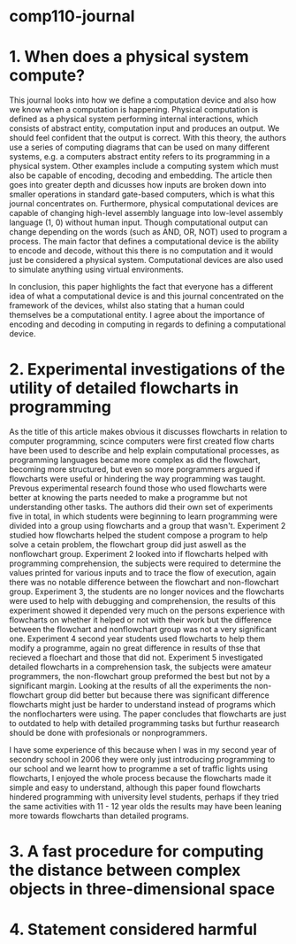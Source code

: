 # comp110-journal
# 1. When does a physical system compute?

This journal looks into how we define a computation device and also how we know when a computation is happening. Physical computation is defined as a physical system performing internal interactions, which consists of abstract entity, computation input and produces an output. We should feel confident that the output is correct. With this theory, the authors use a series of computing diagrams that can be used on many different systems, e.g. a computers abstract entity refers to its programming in a physical system. Other examples include a computing system which must also be capable of encoding, decoding and embedding. The article then goes into greater depth and dicusses how inputs are broken down into smaller operations in standard gate-based computers, which is what this journal concentrates on. Furthermore, physical computational devices are capable of changing high-level assembly language into low-level assembly language (1, 0) without human input. Though computational output can change depending on the words (such as AND, OR, NOT) used to program a process. The main factor that defines a computational device is the ability to encode and decode, without this there is no computation and it would just be considered a physical system. Computational devices are also used to simulate anything using virtual environments.

In conclusion, this paper highlights the fact that everyone has a different idea of what a computational device is and this journal concentrated on the framework of the devices, whilst also stating that a human could themselves be a computational entity. I agree about the importance of encoding and decoding in computing in regards to defining a computational device.

# 2. Experimental investigations of the utility of detailed flowcharts in programming

As the title of this article makes obvious it discusses flowcharts in relation to computer programming, scince computers were first created flow charts have been used to describe and help explain computational processes, as programming languages became more complex as did the flowchart, becoming more structured, but even so more porgrammers argued if flowcharts were useful or hindering the way programming was taught. Prevous experimental research found those who used flowcharts were better at knowing the parts needed to make a programme but not understanding other tasks. The authors did their own set of experiments five in total, in which students were beginning to learn programming were divided into a group using flowcharts and a group that wasn't. Experiment 2 studied how flowcharts helped the student compose a program to help solve a cetain problem, the flowchart group did just aswell as the nonflowchart group. Experiment 2 looked into if flowcharts helped with programming comprehension, the subjects were required to determine the values printed for various inputs and to trace the flow of execution, again there was no notable difference between the flowchart and non-flowchart group. Experiment 3, the students are no longer novices and the flowcharts were used to help with debugging and comprehension, the results of this experiment showed it depended very much on the persons experience with flowcharts on whether it helped or not with their work but the difference between the flowchart and nonflowchart group was not a very significant one. Experiment 4 second year students used flowcharts to help them modify a programme, again no great difference in results of thse that recieved a floechart and those that did not. Experiment 5 investigated detailed flowcharts in a comprehension task, the subjects were amateur programmers, the non-flowchart group preformed the best but not by a significant margin. Looking at the results of all the experiments the non-flowchart group did better but because there was significant difference flowcharts might just be harder to understand instead of programs which the nonflocharters were using. The paper concludes that flowcharts are just to outdated to help with detailed programming tasks but furthur reasearch should be done with profesionals or nonprogrammers.

I have some experience of this because when I was in my second year of secondry school in 2006 they were only just introducing programming to our school and we learnt how to programme a set of traffic lights using flowcharts, I enjoyed the whole process because the flowcharts made it simple and easy to understand, although this paper found flowcharts hindered programming with university level students, perhaps if they tried the same activities with 11 - 12 year olds the results may have been leaning more towards flowcharts than detailed programs.

# 3. A fast procedure for computing the distance between complex objects in three-dimensional space 
# 4. Statement considered harmful
